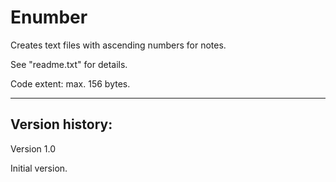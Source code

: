 # Enumber
Creates text files with ascending numbers for notes.

See "readme.txt" for details.

Code extent: max. 156 bytes.

---
Version history:
----------------

Version 1.0

Initial version.
